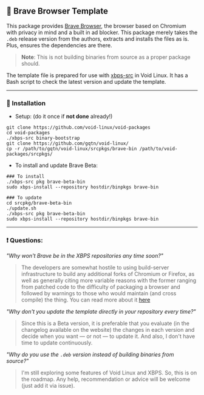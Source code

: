 ## 🦁 Brave Browser Template
This package provides [Brave Browser](https://brave.com/), the browser based on Chromium with privacy in mind and a built in ad blocker. This package merely takes the `.deb` release version from the authors, extracts and installs the files as is. Plus, ensures the dependencies are there.
> **Note**: This is not building binaries from source as a proper package should.

The template file is prepared for use with [xbps-src](https://github.com/void-linux/void-packages) in Void Linux. It has a Bash script to check the latest version and update the template.

---
### 🚀 Installation
- Setup: (do it once if **not done** already!)
```
git clone https://github.com/void-linux/void-packages
cd void-packages
./xbps-src binary-bootstrap
git clone https://github.com/gqtn/void-linux/
cp -r /path/to/gqtn/void-linux/srcpkgs/brave-bin /path/to/void-packages/srcpkgs/
```
- To install and update Brave Beta:
```
### To install
./xbps-src pkg brave-beta-bin
sudo xbps-install --repository hostdir/binpkgs brave-bin

### To update
cd srcpkg/brave-beta-bin
./update.sh
./xbps-src pkg brave-beta-bin
sudo xbps-install --repository hostdir/binpkgs brave-bin
```

---
### ❗ Questions:
*"Why won't Brave be in the XBPS repositories any time soon?"*
> The developers are somewhat hostile to using build-server infrastructure to build any additional forks of Chromium or Firefox, as well as generally citing more variable reasons with the former ranging from patched code to the difficulty of packaging a browser and followed by warnings to those who would maintain (and cross compile) the thing.
> You can read more about it [here](https://github.com/void-linux/void-packages/issues/5444)

*"Why don't you update the template directly in your repository every time?"*
> Since this is a Beta version, it is preferable that you evaluate (in the changelog available on the website) the changes in each version and decide when you want — or not — to update it. And also, I don't have time to update continuously.

*"Why do you use the `.deb` version instead of building binaries from source?"*
> I'm still exploring some features of Void Linux and XBPS. So, this is on the roadmap. Any help, recommendation or advice will be welcome (just add it via issue).

